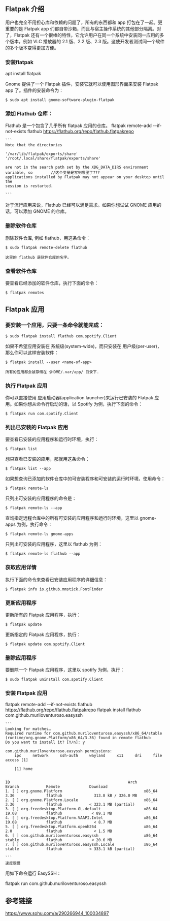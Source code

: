 
##


## Flatpak 介绍

用户也完全不用担心库和依赖的问题了，所有的东西都和 app 打包在了一起。更重要的是 Flatpak app 们都自带沙箱，而且与宿主操作系统的其他部分隔离。对了，Flatpak 还有一个很棒的特性，它允许用户在同一个系统中安装同一应用的多个版本，例如 VLC 播放器的 2.1 版、2.2 版、2.3 版。这使开发者测试同一个软件的多个版本变得更加方便。

### 安装flatpak

apt install flatpak

Gnome 提供了一个 Flatpak 插件，安装它就可以使用图形界面来安装 Flatpak app 了。插件的安装命令为：

    $ sudo apt install gnome-software-plugin-flatpak

### 添加 Flathub 仓库：

Flathub 是一个包含了几乎所有 flatpak 应用的仓库。
    flatpak remote-add --if-not-exists flathub https://flathub.org/repo/flathub.flatpakrepo

    ```
    Note that the directories

    '/var/lib/flatpak/exports/share'
    '/root/.local/share/flatpak/exports/share'

    are not in the search path set by the XDG_DATA_DIRS environment variable, so        //这个变量是写到哪里了???
    applications installed by Flatpak may not appear on your desktop until the
    session is restarted.

    ```

对于流行应用来说，Flathub 已经可以满足需求。如果你想试试 GNOME 应用的话，可以添加 GNOME 的仓库。


### 删除软件仓库

删除软件仓库, 例如 flathub，用这条命令：

    $ sudo flatpak remote-delete flathub

    这里的 flathub 是软件仓库的名字。

### 查看软件仓库

要查看已经添加的软件仓库，执行下面的命令：

    $ flatpak remotes 

###

## Flatpak 应用

### 要安装一个应用，只要一条命令就能完成：

    $ sudo flatpak install flathub com.spotify.Client

如果不希望应用安装在 系统级(system-wide)，而只安装在 用户级(per-user)，那么你可以这样安装软件：

    $ flatpak install --user <name-of-app>

    所有的应用都会被存储在 $HOME/.var/app/ 目录下.

### 执行 Flatpak 应用

你可以直接使用 应用启动器(application launcher)来运行已安装的 Flatpak 应用。如果你想从命令行启动的话，以 Spotify 为例，执行下面的命令：

    $ flatpak run com.spotify.Client

### 列出已安装的 Flatpak 应用

要查看已安装的应用程序和运行时环境，执行：

    $ flatpak list

想只查看已安装的应用，那就用这条命令：

    $ flatpak list --app

如果想查询已添加的软件仓库中的可安装程序和可安装的运行时环境，使用命令：

    $ flatpak remote-ls

只列出可安装的应用程序的命令是：

    $ flatpak remote-ls --app

查询指定远程仓库中的所有可安装的应用程序和运行时环境，这里以 gnome-apps 为例，执行命令：

    $ flatpak remote-ls gnome-apps

只列出可安装的应用程序，这里以 flathub 为例：

    $ flatpak remote-ls flathub --app

### 获取应用详情

执行下面的命令来查看已安装应用程序的详细信息：

    $ flatpak info io.github.mmstick.FontFinder


### 更新应用程序

更新所有的 Flatpak 应用程序，执行：

    $ flatpak update

更新指定的 Flatpak 应用程序，执行：

    $ flatpak update com.spotify.Client

### 删除应用程序

要删除一个 Flatpak 应用程序，这里以 spotify 为例，执行：

    $ sudo flatpak uninstall com.spotify.Client



### 安装 Flatpak 应用 

flatpak remote-add --if-not-exists flathub https://flathub.org/repo/flathub.flatpakrepo
flatpak install flathub com.github.muriloventuroso.easyssh

    ```
    Looking for matches…
    Required runtime for com.github.muriloventuroso.easyssh/x86_64/stable (runtime/org.gnome.Platform/x86_64/3.36) found in remote flathub
    Do you want to install it? [Y/n]: y

    com.github.muriloventuroso.easyssh permissions:
        ipc     network     ssh-auth     wayland     x11     dri     file access [1]

        [1] home


    ID                                                    Arch               Branch            Remote             Download
    1. [ ] org.gnome.Platform                                    x86_64             3.36              flathub              313.8 kB / 326.0 MB
    2. [ ] org.gnome.Platform.Locale                             x86_64             3.36              flathub            < 323.1 MB (partial)
    3. [ ] org.freedesktop.Platform.GL.default                   x86_64             19.08             flathub             < 89.1 MB
    4. [ ] org.freedesktop.Platform.VAAPI.Intel                  x86_64             19.08             flathub              < 8.7 MB
    5. [ ] org.freedesktop.Platform.openh264                     x86_64             2.0               flathub              < 1.5 MB
    6. [ ] com.github.muriloventuroso.easyssh                    x86_64             stable            flathub             < 20.6 MB
    7. [ ] com.github.muriloventuroso.easyssh.Locale             x86_64             stable            flathub            < 333.1 kB (partial)

    ```
    速度很慢

用如下命令运行 EasySSH：

flatpak run com.github.muriloventuroso.easyssh


## 参考链接

https://www.sohu.com/a/290266944_100034897






